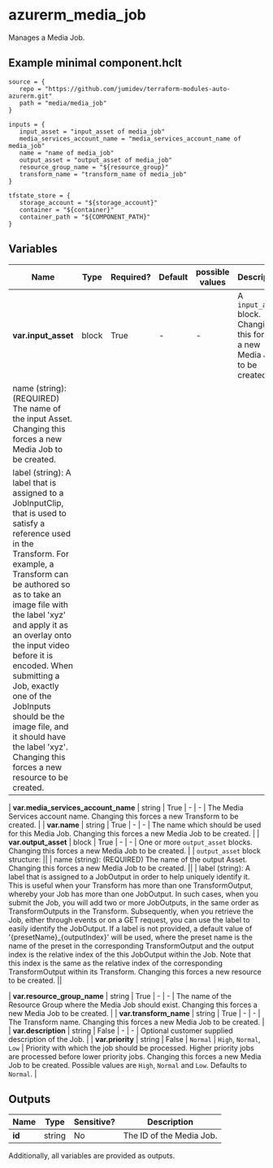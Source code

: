 # azurerm_media_job

Manages a Media Job.

## Example minimal component.hclt

```hcl
source = {
   repo = "https://github.com/jumidev/terraform-modules-auto-azurerm.git" 
   path = "media/media_job" 
}

inputs = {
   input_asset = "input_asset of media_job" 
   media_services_account_name = "media_services_account_name of media_job" 
   name = "name of media_job" 
   output_asset = "output_asset of media_job" 
   resource_group_name = "${resource_group}" 
   transform_name = "transform_name of media_job" 
}

tfstate_store = {
   storage_account = "${storage_account}" 
   container = "${container}" 
   container_path = "${COMPONENT_PATH}" 
}

```

## Variables

| Name | Type | Required? |  Default  |  possible values |  Description |
| ---- | ---- | --------- |  ----------- | ----------- | ----------- |
| **var.input_asset** | block | True | -  |  -  |  A `input_asset` block. Changing this forces a new Media Job to be created. | | `input_asset` block structure: || 
|   name (string): (REQUIRED) The name of the input Asset. Changing this forces a new Media Job to be created. ||
|   label (string): A label that is assigned to a JobInputClip, that is used to satisfy a reference used in the Transform. For example, a Transform can be authored so as to take an image file with the label 'xyz' and apply it as an overlay onto the input video before it is encoded. When submitting a Job, exactly one of the JobInputs should be the image file, and it should have the label 'xyz'. Changing this forces a new resource to be created. ||

| **var.media_services_account_name** | string | True | -  |  -  |  The Media Services account name. Changing this forces a new Transform to be created. | 
| **var.name** | string | True | -  |  -  |  The name which should be used for this Media Job. Changing this forces a new Media Job to be created. | 
| **var.output_asset** | block | True | -  |  -  |  One or more `output_asset` blocks. Changing this forces a new Media Job to be created. | | `output_asset` block structure: || 
|   name (string): (REQUIRED) The name of the output Asset. Changing this forces a new Media Job to be created. ||
|   label (string): A label that is assigned to a JobOutput in order to help uniquely identify it. This is useful when your Transform has more than one TransformOutput, whereby your Job has more than one JobOutput. In such cases, when you submit the Job, you will add two or more JobOutputs, in the same order as TransformOutputs in the Transform. Subsequently, when you retrieve the Job, either through events or on a GET request, you can use the label to easily identify the JobOutput. If a label is not provided, a default value of '{presetName}_{outputIndex}' will be used, where the preset name is the name of the preset in the corresponding TransformOutput and the output index is the relative index of the this JobOutput within the Job. Note that this index is the same as the relative index of the corresponding TransformOutput within its Transform. Changing this forces a new resource to be created. ||

| **var.resource_group_name** | string | True | -  |  -  |  The name of the Resource Group where the Media Job should exist. Changing this forces a new Media Job to be created. | 
| **var.transform_name** | string | True | -  |  -  |  The Transform name. Changing this forces a new Media Job to be created. | 
| **var.description** | string | False | -  |  -  |  Optional customer supplied description of the Job. | 
| **var.priority** | string | False | `Normal`  |  `High`, `Normal`, `Low`  |  Priority with which the job should be processed. Higher priority jobs are processed before lower priority jobs. Changing this forces a new Media Job to be created. Possible values are `High`, `Normal` and `Low`. Defaults to `Normal`. | 



## Outputs

| Name | Type | Sensitive? | Description |
| ---- | ---- | --------- | --------- |
| **id** | string | No  | The ID of the Media Job. | 

Additionally, all variables are provided as outputs.
